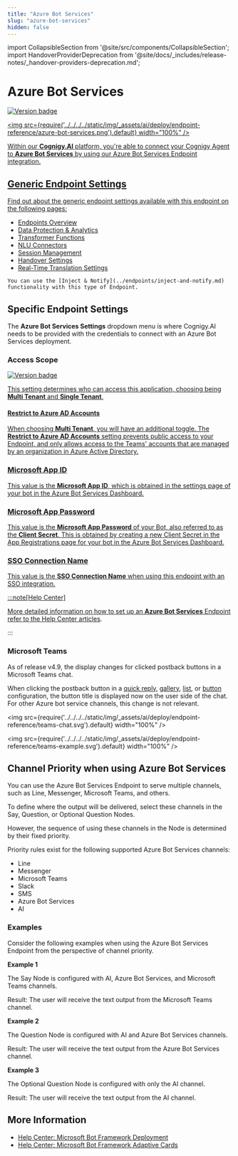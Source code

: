 ```yaml
---
title: "Azure Bot Services" 
slug: "azure-bot-services" 
hidden: false 
---
```


import CollapsibleSection from '@site/src/components/CollapsibleSection';
import HandoverProviderDeprecation from '@site/docs/_includes/release-notes/_handover-providers-deprecation.md';

# Azure Bot Services

<a href="../../../release-notes/4.55.md" /><img src="https://img.shields.io/badge/Updated in-v4.55-blue.svg" alt="Version badge" />

<img src={require('../../../../static/img/_assets/ai/deploy/endpoint-reference/azure-bot-services.png').default} width="100%" />

<HandoverProviderDeprecation />

Within our **Cognigy.AI** platform, you're able to connect your Cognigy Agent to **Azure Bot Services** by using our Azure Bot Services Endpoint integration.

## Generic Endpoint Settings

Find out about the generic endpoint settings available with this endpoint on the following pages:

- [Endpoints Overview](../endpoints/overview.md) 
- [Data Protection & Analytics](../endpoints/data-protection-and-analytics.md)
- [Transformer Functions](../endpoints/transformers/transformers.md) 
- [NLU Connectors](../../empower/nlu/external/nlu-connectors.md)
- [Session Management](../endpoints/session-management.md)
- [Handover Settings](../endpoints/handover-settings.md)
- [Real-Time Translation Settings](../endpoints/real-time-translation-settings.md) 

<CollapsibleSection title="Supports Inject & Notify">

    You can use the [Inject & Notify](../endpoints/inject-and-notify.md) functionality with this type of Endpoint.

</CollapsibleSection>


## Specific Endpoint Settings

The **Azure Bot Services Settings** dropdown menu is where Cognigy.AI needs to be provided with the credentials to connect with an Azure Bot Services deployment.

### Access Scope

<a href="../../../release-notes/4.55.md" /><img src="https://img.shields.io/badge/Added in-v4.55-blue.svg" alt="Version badge" />

This setting determines who can access this application, choosing being **Multi Tenant** and **Single Tenant**.

#### Restrict to Azure AD Accounts

When choosing **Multi Tenant**, you will have an additional toggle.
The **Restrict to Azure AD Accounts** setting prevents public access to your Endpoint,
and only allows access to the Teams' accounts that are managed by an organization in Azure Active Directory.

### Microsoft App ID

This value is the **Microsoft App ID**, which is obtained in the settings page of your bot in the Azure Bot Services Dashboard.

### Microsoft App Password

This value is the **Microsoft App Password** of your Bot, also referred to as the **Client Secret**. This is obtained by creating a new Client Secret in the App Registrations page for your bot in the Azure Bot Services Dashboard.

### SSO Connection Name

This value is the **SSO Connection Name** when using this endpoint with an SSO integration.

:::note[Help Center]

  More detailed information on how to set up an **Azure Bot Services** Endpoint refer to the [Help Center articles](https://support.cognigy.com/hc/en-us/articles/360016183720).

:::


### Microsoft Teams

As of release v4.9, the display changes for clicked postback buttons in a Microsoft Teams chat. 

When clicking the postback button in a [quick reply](../../resource/node-reference/basic/say.md), [gallery](../../resource/node-reference/basic/say.md), [list](../../resource/node-reference/basic/say.md), or [button](../../resource/node-reference/basic/say.md) configuration, the button title is displayed now on the user side of the chat. For other Azure bot service channels, this change is not relevant.

<img src={require('../../../../static/img/_assets/ai/deploy/endpoint-reference/teams-chat.svg').default} width="100%" />

<img src={require('../../../../static/img/_assets/ai/deploy/endpoint-reference/teams-example.svg').default} width="100%" />

## Channel Priority when using Azure Bot Services

You can use the Azure Bot Services Endpoint to serve multiple channels, such as Line, Messenger, Microsoft Teams, and others. 

To define where the output will be delivered, select these channels in the Say, Question, or Optional Question Nodes. 

However, the sequence of using these channels in the Node is determined by their fixed priority.

Priority rules exist for the following supported Azure Bot Services channels:

- Line
- Messenger
- Microsoft Teams
- Slack
- SMS
- Azure Bot Services
- AI

### Examples

Consider the following examples when using the Azure Bot Services Endpoint from the perspective of channel priority.

**Example 1**

The Say Node is configured with AI, Azure Bot Services, and Microsoft Teams channels.

Result: The user will receive the text output from the Microsoft Teams channel.

**Example 2**

The Question Node is configured with AI and Azure Bot Services channels.

Result: The user will receive the text output from the Azure Bot Services channel.

**Example 3**

The Optional Question Node is configured with only the AI channel.

Result: The user will receive the text output from the AI channel.

## More Information
- [Help Center: Microsoft Bot Framework Deployment ](https://support.cognigy.com/hc/en-us/articles/360016183720-Microsoft-Bot-Framework-Deploy-an-Endpoint)
- [Help Center: Microsoft Bot Framework Adaptive Cards](https://support.cognigy.com/hc/en-us/articles/360016184000-Microsoft-Bot-Framework-Using-Adaptive-Cards)